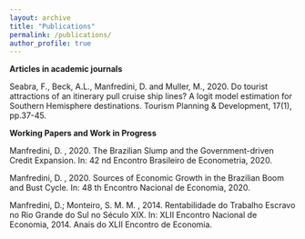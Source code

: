 ```yaml
---
layout: archive
title: "Publications"
permalink: /publications/
author_profile: true
---
```


**Articles in academic journals**

Seabra, F., Beck, A.L., Manfredini, D. and Muller, M., 2020. Do tourist attractions of an itinerary pull cruise ship lines? A logit model estimation for Southern Hemisphere destinations. Tourism Planning & Development, 17(1), pp.37-45.



**Working Papers and Work in Progress**

Manfredini, D. , 2020. The Brazilian Slump and the Government-driven Credit Expansion. In:
42 nd Encontro Brasileiro de Econometria, 2020.

Manfredini, D. , 2020. Sources of Economic Growth in the Brazilian Boom and Bust Cycle. In:
48 th Encontro Nacional de Economia, 2020.

Manfredini, D.; Monteiro, S. M. M. , 2014. Rentabilidade do Trabalho Escravo no Rio Grande
do Sul no Século XIX. In: XLII Encontro Nacional de Economia, 2014. Anais do XLII Encontro
de Economia.

